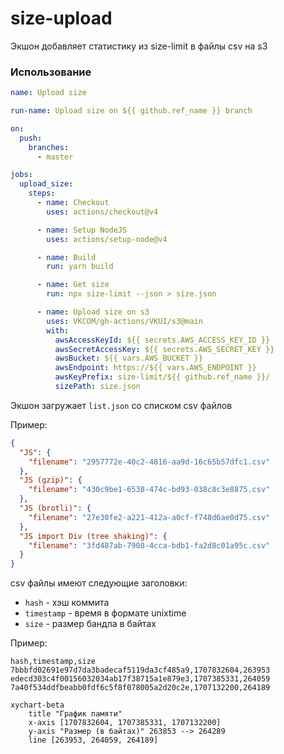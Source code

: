 # size-upload

Экшон добавляет статистику из size-limit в файлы csv на s3

### Использование

```yml
name: Upload size

run-name: Upload size on ${{ github.ref_name }} branch

on:
  push:
    branches:
      - master

jobs:
  upload_size:
    steps:
      - name: Checkout
        uses: actions/checkout@v4

      - name: Setup NodeJS
        uses: actions/setup-node@v4

      - name: Build
        run: yarn build

      - name: Get size
        run: npx size-limit --json > size.json

      - name: Upload size on s3
        uses: VKCOM/gh-actions/VKUI/s3@main
        with:
          awsAccessKeyId: ${{ secrets.AWS_ACCESS_KEY_ID }}
          awsSecretAccessKey: ${{ secrets.AWS_SECRET_KEY }}
          awsBucket: ${{ vars.AWS_BUCKET }}
          awsEndpoint: https://${{ vars.AWS_ENDPOINT }}
          awsKeyPrefix: size-limit/${{ github.ref_name }}/
          sizePath: size.json
```

Экшон загружает `list.json` со списком csv файлов

Пример:

```json
{
  "JS": {
    "filename": "2957772e-40c2-4816-aa9d-16c65b57dfc1.csv"
  },
  "JS (gzip)": {
    "filename": "430c9be1-6538-474c-bd93-038c8c3e8875.csv"
  },
  "JS (brotli)": {
    "filename": "27e30fe2-a221-412a-a0cf-f748d6ae0d75.csv"
  },
  "JS import Div (tree shaking)": {
    "filename": "3fd487ab-7908-4cca-bdb1-fa2d8c01a95c.csv"
  }
}
```

csv файлы имеют следующие заголовки:

- `hash` - хэш коммита
- `timestamp` - время в формате unixtime
- `size` - размер бандла в байтах

Пример:

```csv
hash,timestamp,size
7bbbfd02691e97d7da3badecaf5119da3cf485a9,1707832604,263953
edecd303c4f00156032034ab17f38715a1e879e3,1707385331,264059
7a40f534ddfbeabb0fdf6c5f8f078005a2d20c2e,1707132200,264189
```

```mermaid
xychart-beta
    title "График памяти"
    x-axis [1707832604, 1707385331, 1707132200]
    y-axis "Размер (в байтах)" 263853 --> 264289
    line [263953, 264059, 264189]
```
